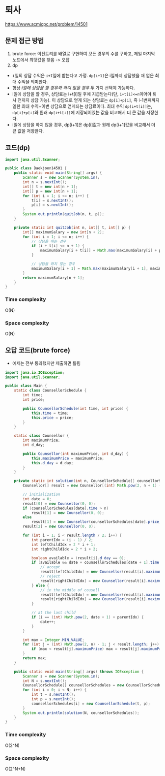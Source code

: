 # 퇴사

https://www.acmicpc.net/problem/14501

## 문제 접근 방법

1. brute force: 이진트리를 배열로 구현하여 모든 경우의 수를 구하고, 제일 마지막 노드에서 최댓값을 찾음 -> 오답
2. dp

- `i`일의 상담 수익은 `i+1`일에 받는다고 가정. `dp[i+1]`은 i일까지 상담했을 때 얻은 최대 수익을 의미한다.
- 항상 _i일에 상담을 할 경우와 하지 않을 경우_ 두 가지 선택이 가능하다.
- i일에 상담을 할 경우, 상담료는 i+t[i]일 후에 지급받는다(단, `i+t[i]<=n`이어야 퇴사 전까지 상담 가능). 이 상담으로 얻게 되는 상담료는 `dp[i]+p[i]`, 즉 i-1번째까지 일한 최대 수익+이번 상담으로 얻게되는 상담료이다. 최대 수익 `dp[i+t[i]]`는, `dp[i]+p[i]`와 원래 `dp[i+t[i]]`에 저장되어있는 값을 비교해서 더 큰 값을 저장한다.
- i일에 상담을 하지 않을 경우, dp[i+1]은 dp[i]값과 원래 dp[i+1]값을 비교해서 더 큰 값을 저장한다.

## 코드(dp)

```java
import java.util.Scanner;

public class Baekjoon14501 {
    public static void main(String[] args) {
        Scanner s = new Scanner(System.in);
        int n = s.nextInt();
        int[] t = new int[n + 1];
        int[] p = new int[n + 1];
        for (int i = 1; i <= n; i++) {
            t[i] = s.nextInt();
            p[i] = s.nextInt();
        }
        System.out.println(quitJob(n, t, p));
    }

    private static int quitJob(int n, int[] t, int[] p) {
        int[] maximumSalary = new int[n + 2];
        for (int i = 1; i <= n; i++) {
            // 상담을 하는 경우
            if (i + t[i] <= n + 1) {
                maximumSalary[i + t[i]] = Math.max(maximumSalary[i] + p[i], maximumSalary[i + t[i]]);
            }

            // 상담을 하지 않는 경우
            maximumSalary[i + 1] = Math.max(maximumSalary[i + 1], maximumSalary[i]);
        }
        return maximumSalary[n + 1];
    }
}

```

### Time complexity

O(N)

### Space complexity

O(N)

## 오답 코드(brute force)

- 예제는 전부 통과했지만 제출하면 틀림

```java
import java.io.IOException;
import java.util.Scanner;

public class Main {
    static class CounsellorSchedule {
        int time;
        int price;

        public CounsellorSchedule(int time, int price) {
            this.time = time;
            this.price = price;
        }
    }

    static class Counsellor {
        int maximumPrice;
        int d_day;

        public Counsellor(int maximumPrice, int d_day) {
            this.maximumPrice = maximumPrice;
            this.d_day = d_day;
        }
    }

    private static int solution(int n, CounsellorSchedule[] counsellorSchedules) {
        Counsellor[] result = new Counsellor[(int) Math.pow(2, n + 1) - 1];

        // initialization
        int date = 0;
        result[0] = new Counsellor(0, 0);
        if (counsellorSchedules[date].time > n)
            result[1] = new Counsellor(0, 0);
        else
            result[1] = new Counsellor(counsellorSchedules[date].price, counsellorSchedules[date].time - 1);
        result[2] = new Counsellor(0, 0);

        for (int i = 1; i < result.length / 2; i++) {
            int parentIdx = (i - 1) / 2;
            int leftChildIdx = 2 * i + 1;
            int rightChildIdx = 2 * i + 2;

            boolean available = (result[i].d_day == 0);
            if (available && date + counsellorSchedules[date + 1].time < n) {
                // accept
                result[leftChildIdx] = new Counsellor(result[i].maximumPrice + counsellorSchedules[date + 1].price, counsellorSchedules[date + 1].time - 1);
                // reject
                result[rightChildIdx] = new Counsellor(result[i].maximumPrice, 0);
            } else {
                // in the middle of cousell
                result[leftChildIdx] = new Counsellor(result[i].maximumPrice, result[i].d_day - 1);
                result[rightChildIdx] = new Counsellor(result[i].maximumPrice, result[i].d_day - 1);
            }

            // at the last child
            if (i == (int) Math.pow(2, date + 1) + parentIdx) {
                date++;
            }
        }

        int max = Integer.MIN_VALUE;
        for (int j = (int) Math.pow(2, n) - 1; j < result.length; j++) {
            if (max < result[j].maximumPrice) max = result[j].maximumPrice;
        }
        return max;
    }

    public static void main(String[] args) throws IOException {
        Scanner s = new Scanner(System.in);
        int N = s.nextInt();
        CounsellorSchedule[] counsellorSchedules = new CounsellorSchedule[N];
        for (int i = 0; i < N; i++) {
            int t = s.nextInt();
            int p = s.nextInt();
            counsellorSchedules[i] = new CounsellorSchedule(t, p);
        }
        System.out.println(solution(N, counsellorSchedules));
    }
}

```

### Time complexity

O(2^N)

### Space complexity

O(2^N+N)
